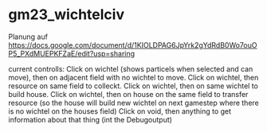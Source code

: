 # gm23_wichtelciv

Planung auf
https://docs.google.com/document/d/1KIOLDPAG6JpYrk2gYdRdB0Wo7ouOP5_PXdMUEPKFZaE/edit?usp=sharing

current controlls:
Click on wichtel (shows particels when selected and can move), then on adjacent field with no wichtel to move.
Click on wichtel, then resource on same field to colleckt.
Click on wichtel, then on same wichtel to build house.
Click on wichtel, then on house on the same field to transfer resource (so the house will build new wichtel on next gamestep where there is no wichtel on the houses field)
Click on void, then anything to get information about that thing (int the Debugoutput)